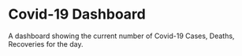 # Covid-19 Dashboard
A dashboard showing the current number of Covid-19 Cases, Deaths, Recoveries for the day.